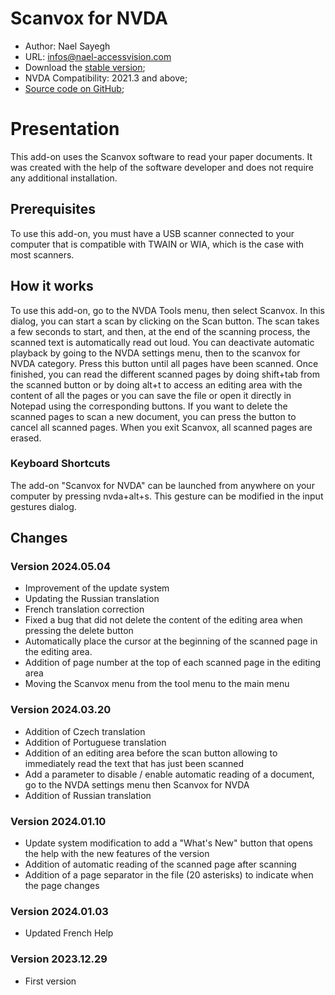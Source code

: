 # Scanvox for NVDA

* Author: Nael Sayegh
* URL: [infos@nael-accessvision.com](mailto:infos@nael-accessvision.com)
* Download the [stable version][1];
* NVDA Compatibility: 2021.3 and above;
* [Source code on GitHub][2];

# Presentation

This add-on uses the Scanvox software to read your paper documents. It was created with the help of the software developer and does not require any additional installation.

## Prerequisites 

To use this add-on, you must have a USB scanner connected to your computer that is compatible with TWAIN or WIA, which is the case with most scanners.

## How it works

To use this add-on, go to the NVDA Tools menu, then select Scanvox. In this dialog, you can start a scan by clicking on the Scan button. The scan takes a few seconds to start, and then, at the end of the scanning process, the scanned text is automatically read out loud. You can deactivate automatic playback by going to the NVDA settings menu, then to the scanvox for NVDA category. Press this button until all pages have been scanned. Once finished, you can read the different scanned pages by doing shift+tab from the scanned button or by doing alt+t to access an editing area with the content of all the pages or you can save the file or open it directly in Notepad using the corresponding buttons.
If you want to delete the scanned pages to scan a new document, you can press the button to cancel all scanned pages.
When you exit Scanvox, all scanned pages are erased.

### Keyboard Shortcuts

The add-on "Scanvox for NVDA" can be launched from anywhere on your computer by pressing nvda+alt+s. This gesture can be modified in the input gestures dialog.

## Changes

### Version 2024.05.04

  * Improvement of the update system
  * Updating the Russian translation
  * French translation correction
  * Fixed a bug that did not delete the content of the editing area when pressing the delete button
  * Automatically place the cursor at the beginning of the scanned page in the editing area.
  * Addition of page number at the top of each scanned page in the editing area
  * Moving the Scanvox menu from the tool menu to the main menu

### Version 2024.03.20

  * Addition of Czech translation
  * Addition of Portuguese translation
  * Addition of an editing area before the scan button allowing to immediately read the text that has just been scanned
  * Add a parameter to disable / enable automatic reading of a document, go to the NVDA settings menu then Scanvox for NVDA
  * Addition of Russian translation

### Version 2024.01.10

  * Update system modification to add a "What's New" button that opens the help with the new features of the version
  * Addition of automatic reading of the scanned page after scanning
  * Addition of a page separator in the file (20 asterisks) to indicate when the page changes

### Version 2024.01.03

  * Updated French Help

### Version 2023.12.29

  * First version

[1]: https://github.com/Nael-Sayegh/scanvox-for-nvda/releases/download/2024.05.04/scanvox-2024.05.04.nvda-addon

[2]: https://github.com/Nael-Sayegh/scanvox-for-nvda
